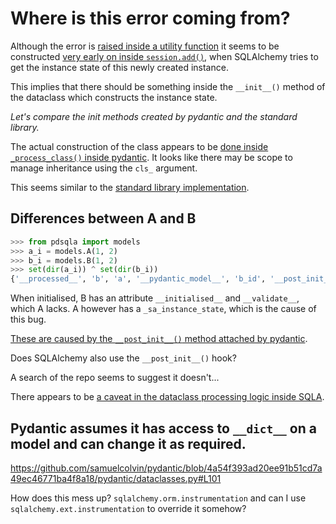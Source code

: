 # Where is this error coming from?

Although the error is [raised inside a utility function](https://github.com/sqlalchemy/sqlalchemy/blob/rel_1_4_22/lib/sqlalchemy/util/compat.py#L207) it seems to be constructed [very early on inside `session.add()`](https://github.com/sqlalchemy/sqlalchemy/blob/fb81f9c8d914f9911925dd3f4e77d7fc374b267c/lib/sqlalchemy/orm/session.py#L2566), when SQLAlchemy tries to get the instance state of this newly created instance.

This implies that there should be something inside the `__init__()` method of the dataclass which constructs the instance state.

_Let's compare the init methods created by pydantic and the standard library._


The actual construction of the class appears to be [done inside `_process_class()` inside pydantic](https://github.com/samuelcolvin/pydantic/blob/master/pydantic/dataclasses.py#L109). It looks like there may be scope to manage inheritance using the `cls_` argument.

This seems similar to the [standard library implementation](https://github.com/python/cpython/blob/main/Lib/dataclasses.py#L1150).

## Differences between A and B

```python
>>> from pdsqla import models
>>> a_i = models.A(1, 2)
>>> b_i = models.B(1, 2)
>>> set(dir(a_i)) ^ set(dir(b_i))
{'__processed__', 'b', 'a', '__pydantic_model__', 'b_id', '__post_init__', '__get_validators__', '__initialised__', '_sa_instance_state', '__validate__', 'a_id'}
```

When initialised, B has an attribute `__initialised__` and `__validate__`, which A lacks. A however has a `_sa_instance_state`, which is the cause of this bug.

[These are caused by the `__post_init__()` method attached by pydantic](https://github.com/samuelcolvin/pydantic/blob/master/pydantic/dataclasses.py#L129).

Does SQLAlchemy also use the `__post_init__()` hook?

A search of the repo seems to suggest it doesn't...

There appears to be [a caveat in the dataclass processing logic inside SQLA](https://github.com/sqlalchemy/sqlalchemy/blob/ac0c1aed2b3521393e054fde07f5c6c75153bc50/lib/sqlalchemy/orm/decl_base.py#L362).


## Pydantic assumes it has access to `__dict__` on a model and can change it as required.

https://github.com/samuelcolvin/pydantic/blob/4a54f393ad20ee91b51cd7a49ec46771ba4f8a18/pydantic/dataclasses.py#L101

How does this mess up? `sqlalchemy.orm.instrumentation` and can I use `sqlalchemy.ext.instrumentation` to override it somehow?

